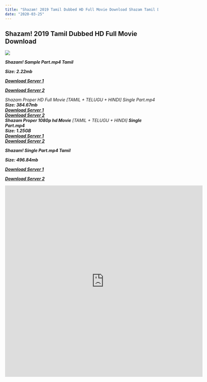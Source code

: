 ```yaml
---
title: "Shazam! 2019 Tamil Dubbed HD Full Movie Download Shazam Tamil Dubbed HD Movie Download"
date: "2020-03-25"
---
```


## Shazam! 2019 Tamil Dubbed HD Full Movie Download 

![](https://images.moviebuff.com/c9c29413-4da5-4bef-8fa8-85a9a30f1484?w=1000)

**_Shazam! Sample Part.mp4 Tamil_**

**_Size: 2.22mb_**

**_[Download Server 1](http://b7.wetransfer.vip/files/Tamil{5adf554ba90925c4992f0fe8eae1093bfca14c1a880041370a5a335b793ae9c1}20Dubbed{5adf554ba90925c4992f0fe8eae1093bfca14c1a880041370a5a335b793ae9c1}20Movies/Tamil{5adf554ba90925c4992f0fe8eae1093bfca14c1a880041370a5a335b793ae9c1}202019{5adf554ba90925c4992f0fe8eae1093bfca14c1a880041370a5a335b793ae9c1}20Dubbed{5adf554ba90925c4992f0fe8eae1093bfca14c1a880041370a5a335b793ae9c1}20Movies/Shazam!{5adf554ba90925c4992f0fe8eae1093bfca14c1a880041370a5a335b793ae9c1}20(2019)/Shazam!{5adf554ba90925c4992f0fe8eae1093bfca14c1a880041370a5a335b793ae9c1}20(2019){5adf554ba90925c4992f0fe8eae1093bfca14c1a880041370a5a335b793ae9c1}20HDRip/Shazam!{5adf554ba90925c4992f0fe8eae1093bfca14c1a880041370a5a335b793ae9c1}20(2019){5adf554ba90925c4992f0fe8eae1093bfca14c1a880041370a5a335b793ae9c1}20Sample{5adf554ba90925c4992f0fe8eae1093bfca14c1a880041370a5a335b793ae9c1}20(640x360).mp4)_**

**_[Download Server 2](http://b7.wetransfer.vip/files/Tamil{5adf554ba90925c4992f0fe8eae1093bfca14c1a880041370a5a335b793ae9c1}20Dubbed{5adf554ba90925c4992f0fe8eae1093bfca14c1a880041370a5a335b793ae9c1}20Movies/Tamil{5adf554ba90925c4992f0fe8eae1093bfca14c1a880041370a5a335b793ae9c1}202019{5adf554ba90925c4992f0fe8eae1093bfca14c1a880041370a5a335b793ae9c1}20Dubbed{5adf554ba90925c4992f0fe8eae1093bfca14c1a880041370a5a335b793ae9c1}20Movies/Shazam!{5adf554ba90925c4992f0fe8eae1093bfca14c1a880041370a5a335b793ae9c1}20(2019)/Shazam!{5adf554ba90925c4992f0fe8eae1093bfca14c1a880041370a5a335b793ae9c1}20(2019){5adf554ba90925c4992f0fe8eae1093bfca14c1a880041370a5a335b793ae9c1}20HDRip/Shazam!{5adf554ba90925c4992f0fe8eae1093bfca14c1a880041370a5a335b793ae9c1}20(2019){5adf554ba90925c4992f0fe8eae1093bfca14c1a880041370a5a335b793ae9c1}20Sample{5adf554ba90925c4992f0fe8eae1093bfca14c1a880041370a5a335b793ae9c1}20(640x360).mp4)_**

_Shazam Proper HD Full Movie \[TAMIL + TELUGU + HINDI\] Single Part.mp4_  
**_Size: 384.67mb_**  
**_[Download Server 1](https://oload.life/f/nILy7WrG8xM)_**  
**_[Download Server 2](https://oload.life/f/nILy7WrG8xM)_**  
**_Shazam Proper 1080p hd Movie_** _\[TAMIL + TELUGU + HINDI\]_ **_Single Part.mp4_**  
**_Size: 1.25GB_**  
**_[Download Server 1](https://oload.life/f/7qTQn24IbuQ)_**  
**_[Download Server 2](https://oload.life/f/7qTQn24IbuQ)_**  

**_Shazam! Single Part.mp4 Tamil_**

**_Size: 496.84mb_**

**_[Download Server 1](http://b3.wetransfer.vip/files/Shazam!{5adf554ba90925c4992f0fe8eae1093bfca14c1a880041370a5a335b793ae9c1}20(2019){5adf554ba90925c4992f0fe8eae1093bfca14c1a880041370a5a335b793ae9c1}20Single{5adf554ba90925c4992f0fe8eae1093bfca14c1a880041370a5a335b793ae9c1}20Part{5adf554ba90925c4992f0fe8eae1093bfca14c1a880041370a5a335b793ae9c1}20(640x360).mp4)_**

**_[Download Server 2](http://b3.wetransfer.vip/files/Shazam!{5adf554ba90925c4992f0fe8eae1093bfca14c1a880041370a5a335b793ae9c1}20(2019){5adf554ba90925c4992f0fe8eae1093bfca14c1a880041370a5a335b793ae9c1}20Single{5adf554ba90925c4992f0fe8eae1093bfca14c1a880041370a5a335b793ae9c1}20Part{5adf554ba90925c4992f0fe8eae1093bfca14c1a880041370a5a335b793ae9c1}20(640x360).mp4)_**  

<iframe allowfullscreen="true" frameborder="0" height="630" mozallowfullscreen="true" scrolling="no" src="https://openload.co/embed/7qTQn24IbuQ/" webkitallowfullscreen="true" width="650"></iframe>
